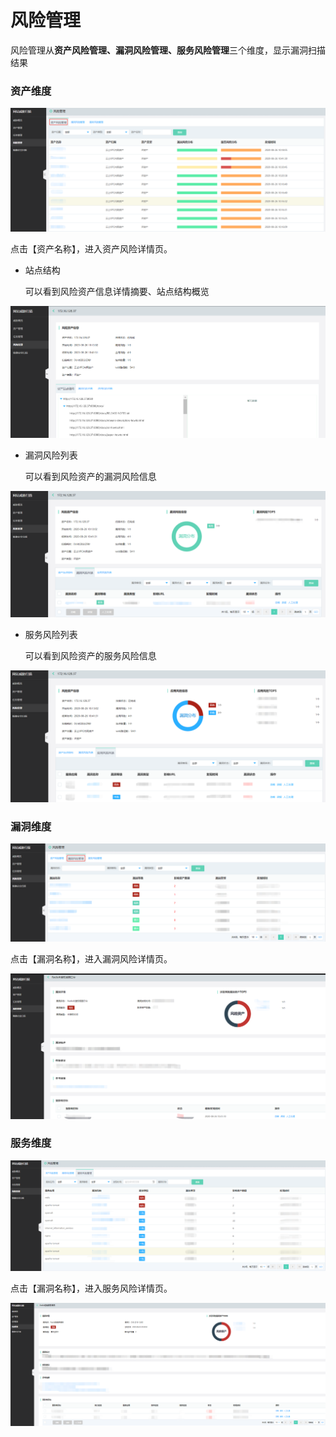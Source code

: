 # 风险管理

风险管理从**资产风险管理、漏洞风险管理、服务风险管理**三个维度，显示漏洞扫描结果

### 资产维度

![](../../../../image/Website-Threat-Inspector/wts-riskm-11.png)

点击【资产名称】，进入资产风险详情页。

- 站点结构

  可以看到风险资产信息详情摘要、站点结构概览

![](../../../../image/Website-Threat-Inspector/wts-riskm-assets-01-website.png)

- 漏洞风险列表

  可以看到风险资产的漏洞风险信息

![](../../../../image/Website-Threat-Inspector/wts-riskm-assets-02-vul.png)

- 服务风险列表

  可以看到风险资产的服务风险信息

![](../../../../image/Website-Threat-Inspector/wts-riskm-assets-03-appvul.png)

### 漏洞维度

![](../../../../image/Website-Threat-Inspector/wts-riskm-12.png)

点击【漏洞名称】，进入漏洞风险详情页。

![](../../../../image/Website-Threat-Inspector/wts-riskm-vul-01.png)

### 服务维度

![](../../../../image/Website-Threat-Inspector/wts-riskm-14.png)

点击【漏洞名称】，进入服务风险详情页。

![](../../../../image/Website-Threat-Inspector/wts-riskm-appvul-01.png)